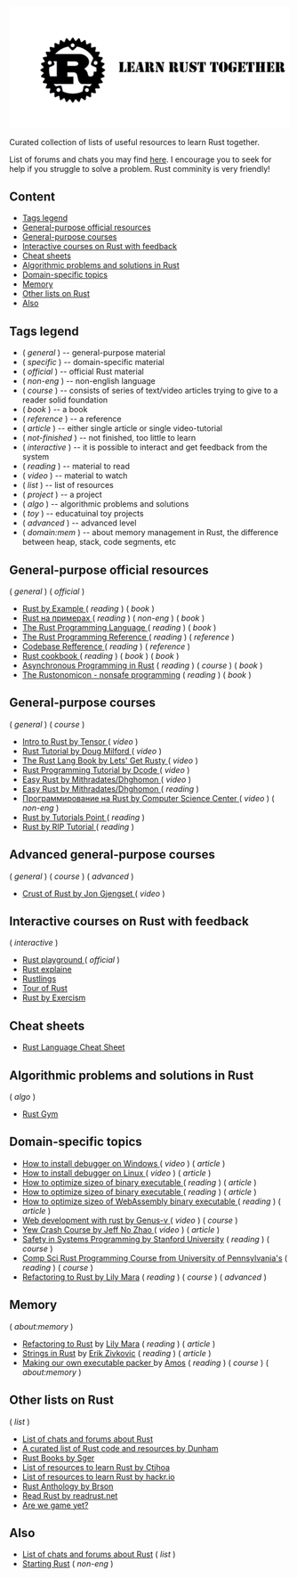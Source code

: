 ![Rust](./doc/image/Logo2.jpg)

Curated collection of lists of useful resources to learn Rust together.

List of forums and chats you may find [here](https://github.com/Learn-Together-Pro/RustCommunity). I encourage you to seek for help if you struggle to solve a problem. Rust comminity is very friendly!

## Content

- [ Tags legend ](#tags-legend)
- [ General-purpose official resources ](#general-purpose-official-resources)
- [ General-purpose courses ](#general-purpose-courses)
- [ Interactive courses on Rust with feedback ](#interactive-courses-on-rust-with-feedback)
- [ Cheat sheets ](#interactive-courses-on-rust-with-feedback)
- [ Algorithmic problems and solutions in Rust ](#algorithmic-problems-and-solutions-in-rust)
- [ Domain-specific topics ](#domain-specific-topics-on-rust)
- [ Memory ](#memory)
- [ Other lists on Rust ](#other-lists-on-rust)
- [ Also ](#also)

## Tags legend

- ( _general_ ) -- general-purpose material
- ( _specific_ ) -- domain-specific material
- ( _official_ ) -- official Rust material
- ( _non-eng_ ) -- non-english language
- ( _course_ ) -- consists of series of text/video articles trying to give to a reader solid foundation
- ( _book_ ) -- a book
- ( _reference_ ) -- a reference
- ( _article_ ) -- either single article or single video-tutorial
- ( _not-finished_ ) -- not finished, too little to learn
- ( _interactive_ ) -- it is possible to interact and get feedback from the system
- ( _reading_ ) -- material to read
- ( _video_ ) -- material to watch
- ( _list_ ) -- list of resources
- ( _project_ ) -- a project
- ( _algo_ ) -- algorithmic problems and solutions
- ( _toy_ ) -- educatuinal toy projects
- ( _advanced_ ) -- advanced level
- ( _domain:mem_ ) -- about memory management in Rust, the difference between heap, stack, code segments, etc



## General-purpose official resources

( _general_ ) ( _official_ )

- [ Rust by Example ](https://doc.rust-lang.org/rust-by-example/index.html) ( _reading_ ) ( _book_ )
- [ Rust на примерах ](https://doc.rust-lang.ru/stable/rust-by-example/) ( _reading_ ) ( _non-eng_ ) ( _book_ )
- [ The Rust Programming Language ](https://doc.rust-lang.org/book/ch00-00-introduction.html) ( _reading_ ) ( _book_ )
- [ The Rust Programming Reference ](https://doc.rust-lang.org/book/ch00-00-introduction.html) ( _reading_ ) ( _reference_ )
- [ Codebase Refference ](https://doc.rust-lang.org/std/index.html) ( _reading_ ) ( _reference_ )
- [ Rust cookbook ](https://rust-lang-nursery.github.io/rust-cookbook/)( _reading_ ) ( _book_ ) ( _book_ )
- [Asynchronous Programming in Rust](https://rust-lang.github.io/async-book/) ( _reading_ ) ( _course_ ) ( _book_ )
- [The Rustonomicon - nonsafe programming](https://doc.rust-lang.org/nomicon/) ( _reading_ ) ( _book_ )

## General-purpose courses

( _general_ ) ( _course_ )

- [ Intro to Rust by Tensor ](https://www.youtube.com/playlist?list=PLJbE2Yu2zumDF6BX6_RdPisRVHgzV02NW) ( _video_ )
- [ Rust Tutorial by Doug Milford ](https://www.youtube.com/playlist?list=PLLqEtX6ql2EyPAZ1M2_C0GgVd4A-_L4_5) ( _video_ )
- [ The Rust Lang Book by Lets' Get Rusty ](https://www.youtube.com/playlist?list=PLai5B987bZ9CoVR-QEIN9foz4QCJ0H2Y8) ( _video_ )
- [ Rust Programming Tutorial by Dcode ](https://www.youtube.com/playlist?list=PLVvjrrRCBy2JSHf9tGxGKJ-bYAN_uDCUL) ( _video_ )
- [ Easy Rust by Mithradates/Dhghomon ](https://www.youtube.com/playlist?list=PLfllocyHVgsRwLkTAhG0E-2QxCf-ozBkk) ( _video_ )
- [ Easy Rust by Mithradates/Dhghomon ](https://github.com/Dhghomon/easy_rust)  ( _reading_ )
- [ Программирование на Rust by Computer Science Center ](https://www.youtube.com/playlist?list=PLlb7e2G7aSpTfhiECYNI2EZ1uAluUqE_e) ( _video_ ) ( _non-eng_ )
- [ Rust by Tutorials Point ](https://www.tutorialspoint.com/rust/index.htm) ( _reading_ )
- [ Rust by RIP Tutorial ](https://riptutorial.com/rust) ( _reading_ )

## Advanced general-purpose courses

( _general_ ) ( _course_ ) ( _advanced_ )

- [ Crust of Rust by Jon Gjengset ](https://www.youtube.com/playlist?list=PLqbS7AVVErFiWDOAVrPt7aYmnuuOLYvOa) ( _video_ )

## Interactive courses on Rust with feedback

( _interactive_ )

- [ Rust playground ](https://play.rust-lang.org/) ( _official_ )
- [ Rust explaine ](https://jrvidal.github.io/explaine.rs/)
- [ Rustlings ](https://github.com/rust-lang/rustlings)
- [ Tour of Rust ](https://tourofrust.com/index.html)
- [ Rust by Exercism ](https://exercism.io/my/tracks/rust)

## Cheat sheets

- [ Rust Language Cheat Sheet ](https://cheats.rs/)

## Algorithmic problems and solutions in Rust

( _algo_ )
- [ Rust Gym ](https://github.com/warycat/rustgym)

<!-- ## Educational projects

( _toy_ )

- [ Making our own executable packer ](https://fasterthanli.me/series/making-our-own-executable-packer) by [Amos](https://fasterthanli.me/about) ( _reading_ ) ( _course_ ) ( _about:memory_ )
- [ Build a language VM ](https://medium.com/iridium-vm) by [Fletcher Haynes](https://medium.com/@subnet_zero) ( _reading_ ) ( _course_ ) -->

## Domain-specific topics

- [ How to install debugger on Windows ](https://www.youtube.com/watch?v=f6tizikEMTk) ( _video_ ) ( _article_ )
- [ How to install debugger on Linux ](https://www.youtube.com/watch?v=rarFePIdNoc) ( _video_ ) ( _article_ )
- [ How to optimize sizeo of binary executable ](https://github.com/johnthagen/min-sized-rust) ( _reading_ ) ( _article_ )
- [ How to optimize sizeo of binary executable ](https://users.rust-lang.org/t/size-of-the-executable-binary-file-of-an-application/62160/7) ( _reading_ ) ( _article_ )
- [ How to optimize sizeo of WebAssembly binary executable ](http://cliffle.com/blog/bare-metal-wasm/#help-i-need-trig-importing-functions-from-javascript) ( _reading_ ) ( _article_ )
- [ Web development with rust by Genus-v ](https://www.youtube.com/playlist?list=PLECOtlti4Psr4hXVX5GuSvLKp0-RZjz93) ( _video_ ) ( _course_ )
- [ Yew Crash Course by Jeff No Zhao ](https://www.youtube.com/watch?v=lmLiMozWNGA) ( _video_ ) ( _article_ )
- [Safety in Systems Programming by Stanford University](https://web.stanford.edu/class/cs110l/) ( _reading_ ) ( _course_ )
- [Comp Sci Rust Programming Course from University of Pennsylvania's](http://cis198-2016s.github.io/schedule/) ( _reading_ ) ( _course_ )
- [Refactoring to Rust by Lily Mara](https://livebook.manning.com/book/refactoring-to-rust/chapter-1/v-2/) ( _reading_ ) ( _course_ ) ( _advanced_ )

## Memory

( _about:memory_ )

- [Refactoring to Rust](https://dev.to/ender_minyard/rust-visualized-the-stack-the-heap-and-pointers-a5c) by [Lily Mara](https://bes.github.io/) ( _reading_ ) ( _article_ )
- [Strings in Rust](https://bes.github.io/blog/rust-strings/) by [Erik Zivkovic](https://dev.to/ender_minyard) ( _reading_ ) ( _article_ )
- [ Making our own executable packer ](https://fasterthanli.me/series/making-our-own-executable-packer) by [Amos](https://fasterthanli.me/about) ( _reading_ ) ( _course_ ) ( _about:memory_ )

## Other lists on Rust

( _list_ )

- [List of chats and forums about Rust](https://github.com/Learn-Together-Pro/RustCommunity)
- [A curated list of Rust code and resources by Dunham](https://github.com/rust-unofficial/awesome-rust)
- [Rust Books by Sger](https://github.com/sger/RustBooks)
- [List of resources to learn Rust by Ctjhoa](https://github.com/ctjhoa/rust-learning)
- [List of resources to learn Rust by hackr.io](https://hackr.io/tutorials/learn-rust)
- [Rust Anthology by Brson](https://github.com/brson/rust-anthology/blob/master/master-list.md)
- [Read Rust by readrust.net](https://readrust.net/)
- [Are we game yet?](https://arewegameyet.rs/)

<!-- - [Our secondary collection of lists](./Secondary.md) -->
<!-- - [Game Engines and Renderers](./GameEnginesAndRenderers.md) -->

## Also

- [List of chats and forums about Rust](https://github.com/Learn-Together-Pro/RustCommunity) ( _list_ )
- [Starting Rust](https://github.com/Learn-Together-Pro/RustPractice) ( _non-eng_ )
